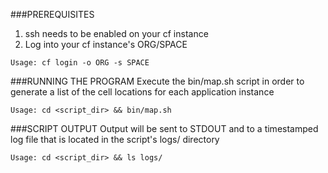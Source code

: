 ###PREREQUISITES
1. ssh needs to be enabled on your cf instance
2. Log into your cf instance's ORG/SPACE

`Usage: cf login -o ORG -s SPACE`

###RUNNING THE PROGRAM
Execute the bin/map.sh script in order to generate a list 
of the cell locations for each application instance 

`Usage: cd <script_dir> && bin/map.sh`

###SCRIPT OUTPUT
Output will be sent to STDOUT and to a timestamped log file 
that is located in the script's logs/ directory

`Usage: cd <script_dir> && ls logs/`
